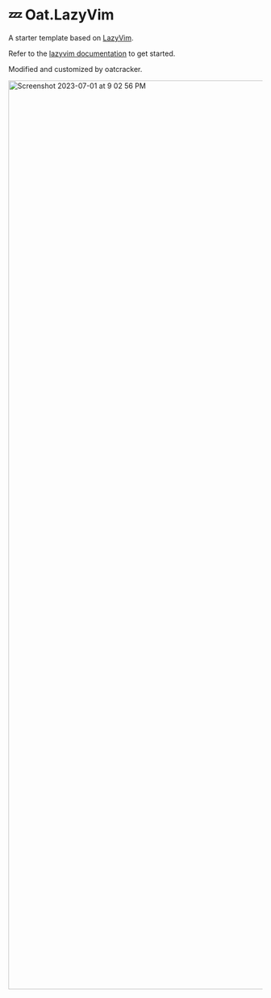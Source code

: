 # 💤 Oat.LazyVim

A starter template based on [LazyVim](https://github.com/LazyVim/LazyVim).

Refer to the [lazyvim documentation](https://lazyvim.github.io/installation) to get started.

Modified and customized by oatcracker.

<img width="1798" alt="Screenshot 2023-07-01 at 9 02 56 PM" src="https://github.com/hopezh/oatLazyVim/assets/23435810/8d119973-3bc2-4d68-ae27-d5c2e70da241">
